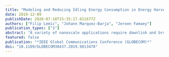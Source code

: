 ```yaml
---
title: "Modeling and Reducing Idling Energy Consumption in Energy Harvesting Terahertz Nanonetworks"
date: 2019-12-09
publishDate: 2020-07-18T15:35:17.611677Z
authors: ["Filip Lemic", "Johann Marquez-Barja", "Jeroen Famaey"]
publication_types: ["1"]
abstract: "A variety of nanoscale applications require downlink and broadcast-based transmission of control packets from a powered transmitter to energy-harvesting nanonodes with constrained storage capacity. The nanonode's communication system is anticipated to be a bottleneck for such nanonetworks, hence an accurate modeling of its energy consumption is needed. Currently, TS-OOK is a prevailing scheme for nanocommunication in the terahertz (THz) frequencies, with short pulses representing logical 1s and silences logical 0s. In the energy modeling of this scheme, certain energy consumptions are attributed to the transmission and reception of the pulses. However, traditional communication systems teach us that the idling energy consumption should not be neglected. Hence, we provide an energy consumption model for TS-OOK-based nanocommunication systems that accounts for the energy consumed in idling, in addition to the transmission and reception-originated consumptions. We demonstrate that, for a meaningful performance of the considered nanonetwork, the nanonode's idling energy consumption has to be at least nine orders of magnitude lower than the corresponding energy consumption in reception. To increase the tolerable idling energy, we propose a new energy lifecycle for the receiving nanonodes. Assuming frequent packet repetitions on the transmit side, the proposed lifecycle utilizes periodic short wake-ups of the receiving nanonodes. We show that, when the proposed lifecycle is utilized, up to three orders of magnitude higher idling energy consumption can be tolerated compared to the baseline."
featured: false
publication: "*IEEE Global Communications Conference (GLOBECOM)*"
doi: "10.1109/GLOBECOM38437.2019.9013478"
---
```


